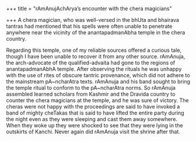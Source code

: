 +++
title = "rAmAnujAchArya’s encounter with the chera magicians"

+++
A chera magician, who was well-versed in the bhUta and bhairava tantras
had mentioned that his spells were often unable to penetrate anywhere
near the vicinity of the anantapadmanAbha temple in the chera country.

Regarding this temple, one of my reliable sources offered a curious
tale, though I have been unable to recover it from any other source.
rAmAnuja, the arch-advocate of the qualified-advaita had gone to the
regions of anantapadmanAbhA temple. After observing the rituals he was
unhappy with the use of rites of obscure tantric provenance, which did
not adhere to the mainstream pA\~ncharAtra texts. rAmAnuja and his band
sought to bring the temple ritual to conform to the pA\~ncharAtra norms.
So rAmAnuja assembled learned scholars from Kashmir and the Dravida
country to counter the chera magicians at the temple, and he was sure of
victory. The cheras were not happy with the proceedings are said to have
invoked a band of mighty cheTakas that is said to have lifted the entire
party during the night even as they were sleeping and cast them away
somewhere. When they woke up they were shocked to see that they were
lying in the outskirts of Kanchi. Never again did rAmAnuja visit the
shrine after that.
